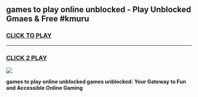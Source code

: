 
## games to play online unblocked - Play Unblocked Gmaes & Free #kmuru
<h3>
<a href="https://news.freeplayer.one?title=games_to_play_online_unblocked&ref=03M">CLICK TO PLAY</a></h3>
<hr>

<h3>
<a href="https://news.freeplayer.one?title=games_to_play_online_unblocked&ref=03M">CLICK 2 PLAY</a>
  
</h3>

<a href="https://news.freeplayer.one?title=games_to_play_online_unblocked&ref=03M"><img src="https://clearcache.store/games.png"></a>


**games to play online unblocked games unblocked: Your Gateway to Fun and Accessible Online Gaming**
